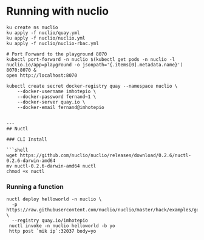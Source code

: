 # Running with nuclio

```shell
ku create ns nuclio
ku apply -f nuclio/quay.yml
ku apply -f nuclio/nuclio.yml
ku apply -f nuclio/nuclio-rbac.yml

# Port Forward to the playground 8070
kubectl port-forward -n nuclio $(kubectl get pods -n nuclio -l nuclio.io/app=playground -o jsonpath='{.items[0].metadata.name}') 8070:8070 &
open http://localhost:8070
```

```shell
kubectl create secret docker-registry quay --namespace nuclio \
    --docker-username imhotepio \
    --docker-password fernand~1 \
    --docker-server quay.io \
    --docker-email fernand@imhotepio


---
## Nuctl

### CLI Install

```shell
wget https://github.com/nuclio/nuclio/releases/download/0.2.6/nuctl-0.2.6-darwin-amd64
mv nuctl-0.2.6-darwin-amd64 nuctl
chmod +x nuctl
```

### Running a function

```
nuctl deploy helloworld -n nuclio \
  -p https://raw.githubusercontent.com/nuclio/nuclio/master/hack/examples/golang/helloworld/helloworld.go \
  --registry quay.io/imhotepio
 nuctl invoke -n nuclio helloworld -b yo
 http post `mik ip`:32037 body=yo
```
